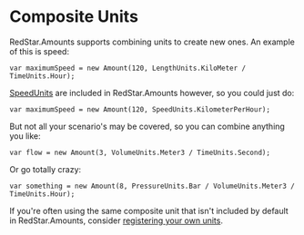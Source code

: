 # Composite Units

RedStar.Amounts supports combining units to create new ones. An example of this is speed:

```
var maximumSpeed = new Amount(120, LengthUnits.KiloMeter / TimeUnits.Hour);
```

[SpeedUnits](https://github.com/petermorlion/RedStar.Amounts/blob/master/RedStar.Amounts.StandardUnits/SpeedUnits.cs) are included in RedStar.Amounts however, so you could just do:

```
var maximumSpeed = new Amount(120, SpeedUnits.KilometerPerHour);
```

But not all your scenario's may be covered, so you can combine anything you like:

```
var flow = new Amount(3, VolumeUnits.Meter3 / TimeUnits.Second);
```

Or go totally crazy:

```
var something = new Amount(8, PressureUnits.Bar / VolumeUnits.Meter3 / TimeUnits.Hour);
```

If you're often using the same composite unit that isn't included by default in RedStar.Amounts, consider [registering your own units](Registering-your-own-units).
